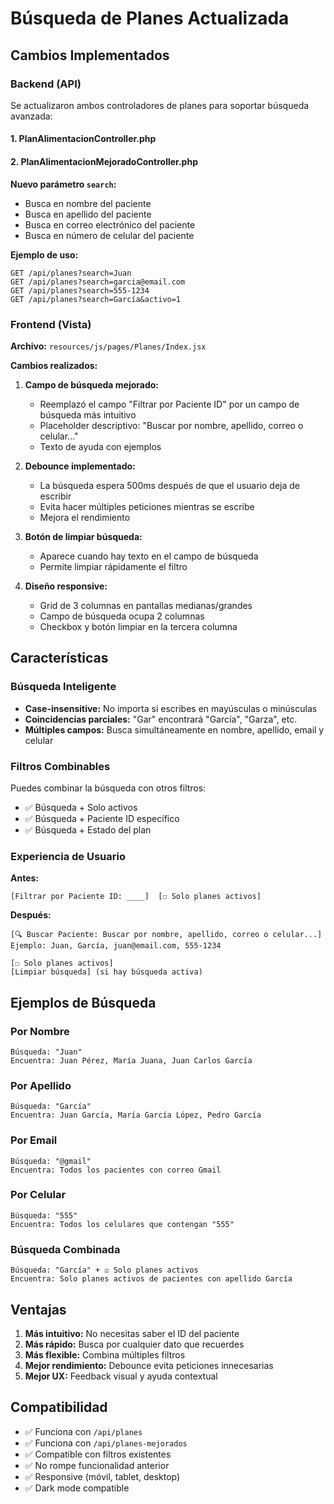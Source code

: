 # Búsqueda de Planes Actualizada

## Cambios Implementados

### Backend (API)

Se actualizaron ambos controladores de planes para soportar búsqueda avanzada:

#### 1. PlanAlimentacionController.php
#### 2. PlanAlimentacionMejoradoController.php

**Nuevo parámetro `search`:**
- Busca en nombre del paciente
- Busca en apellido del paciente
- Busca en correo electrónico del paciente
- Busca en número de celular del paciente

**Ejemplo de uso:**
```
GET /api/planes?search=Juan
GET /api/planes?search=garcia@email.com
GET /api/planes?search=555-1234
GET /api/planes?search=García&activo=1
```

### Frontend (Vista)

**Archivo:** `resources/js/pages/Planes/Index.jsx`

**Cambios realizados:**

1. **Campo de búsqueda mejorado:**
   - Reemplazó el campo "Filtrar por Paciente ID" por un campo de búsqueda más intuitivo
   - Placeholder descriptivo: "Buscar por nombre, apellido, correo o celular..."
   - Texto de ayuda con ejemplos

2. **Debounce implementado:**
   - La búsqueda espera 500ms después de que el usuario deja de escribir
   - Evita hacer múltiples peticiones mientras se escribe
   - Mejora el rendimiento

3. **Botón de limpiar búsqueda:**
   - Aparece cuando hay texto en el campo de búsqueda
   - Permite limpiar rápidamente el filtro

4. **Diseño responsive:**
   - Grid de 3 columnas en pantallas medianas/grandes
   - Campo de búsqueda ocupa 2 columnas
   - Checkbox y botón limpiar en la tercera columna

## Características

### Búsqueda Inteligente
- **Case-insensitive:** No importa si escribes en mayúsculas o minúsculas
- **Coincidencias parciales:** "Gar" encontrará "García", "Garza", etc.
- **Múltiples campos:** Busca simultáneamente en nombre, apellido, email y celular

### Filtros Combinables
Puedes combinar la búsqueda con otros filtros:
- ✅ Búsqueda + Solo activos
- ✅ Búsqueda + Paciente ID específico
- ✅ Búsqueda + Estado del plan

### Experiencia de Usuario

**Antes:**
```
[Filtrar por Paciente ID: ____]  [☐ Solo planes activos]
```

**Después:**
```
[🔍 Buscar Paciente: Buscar por nombre, apellido, correo o celular...]
Ejemplo: Juan, García, juan@email.com, 555-1234

[☐ Solo planes activos]
[Limpiar búsqueda] (si hay búsqueda activa)
```

## Ejemplos de Búsqueda

### Por Nombre
```
Búsqueda: "Juan"
Encuentra: Juan Pérez, María Juana, Juan Carlos García
```

### Por Apellido
```
Búsqueda: "García"
Encuentra: Juan García, María García López, Pedro García
```

### Por Email
```
Búsqueda: "@gmail"
Encuentra: Todos los pacientes con correo Gmail
```

### Por Celular
```
Búsqueda: "555"
Encuentra: Todos los celulares que contengan "555"
```

### Búsqueda Combinada
```
Búsqueda: "García" + ☑ Solo planes activos
Encuentra: Solo planes activos de pacientes con apellido García
```

## Ventajas

1. **Más intuitivo:** No necesitas saber el ID del paciente
2. **Más rápido:** Busca por cualquier dato que recuerdes
3. **Más flexible:** Combina múltiples filtros
4. **Mejor rendimiento:** Debounce evita peticiones innecesarias
5. **Mejor UX:** Feedback visual y ayuda contextual

## Compatibilidad

- ✅ Funciona con `/api/planes`
- ✅ Funciona con `/api/planes-mejorados`
- ✅ Compatible con filtros existentes
- ✅ No rompe funcionalidad anterior
- ✅ Responsive (móvil, tablet, desktop)
- ✅ Dark mode compatible

